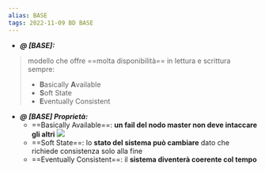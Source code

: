 ```yaml
---
alias: BASE
tags: 2022-11-09 BD BASE
---
```


- ***@ [BASE]:***
> modello che offre ==molta disponibilità== in lettura e scrittura sempre:
> - **B**asically **A**vailable
> - **S**oft State
> - **E**ventually Consistent

<!--ID: 1670236970876-->


- ***@ [BASE] Proprietà:***
	- ==Basically Available==: **un fail del nodo master non deve intaccare gli altri**
	![](Uni/BD/img/masterslave.jpeg)
	- ==Soft State==: lo **stato del sistema può cambiare** dato che richiede consistenza solo alla fine
	- ==Eventually Consistent==: il **sistema diventerà coerente col tempo**

<!--ID: 1670236970880-->

